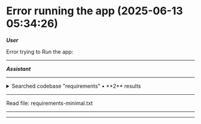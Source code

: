 <!-- Generated by SpecStory -->

# Error running the app (2025-06-13 05:34:26)

_**User**_

Error trying to Run the app: 

---

_**Assistant**_



---

<details>
            <summary>Searched codebase "requirements" • **2** results</summary>
        
| File |
|------|
| `undefined` |
| `undefined` |

</details>

---

Read file: requirements-minimal.txt

---



---

